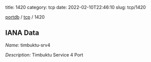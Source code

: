 title: 1420
category: tcp
date: 2022-02-10T22:46:10
slug: tcp/1420

[portdb](/) / [tcp](/category/tcp.html) / 1420


## IANA Data

_Name:_ timbuktu-srv4

_Description:_ Timbuktu Service 4 Port

